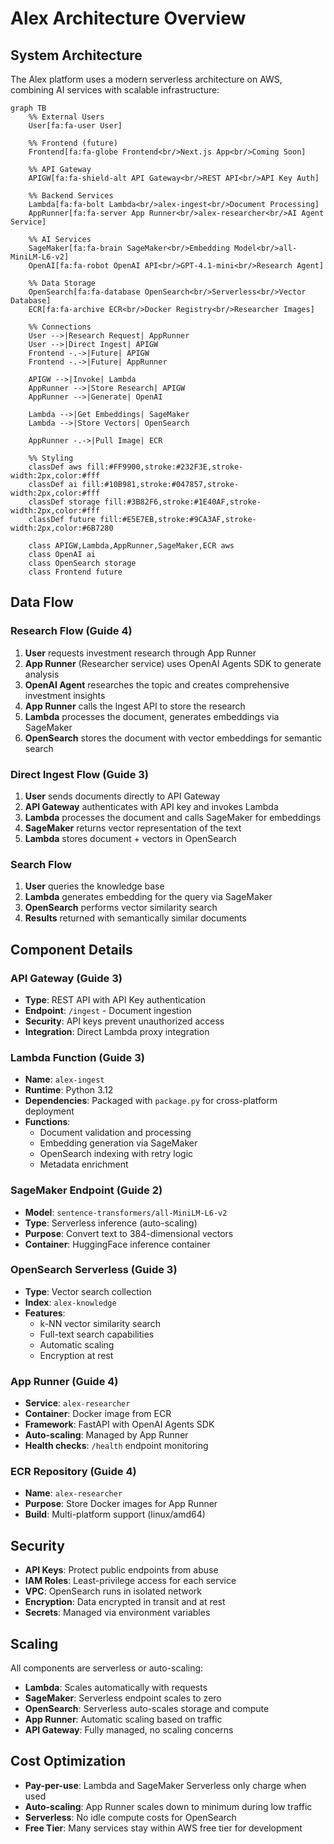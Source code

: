 # Alex Architecture Overview

## System Architecture

The Alex platform uses a modern serverless architecture on AWS, combining AI services with scalable infrastructure:

```mermaid
graph TB
    %% External Users
    User[fa:fa-user User]
    
    %% Frontend (future)
    Frontend[fa:fa-globe Frontend<br/>Next.js App<br/>Coming Soon]
    
    %% API Gateway
    APIGW[fa:fa-shield-alt API Gateway<br/>REST API<br/>API Key Auth]
    
    %% Backend Services
    Lambda[fa:fa-bolt Lambda<br/>alex-ingest<br/>Document Processing]
    AppRunner[fa:fa-server App Runner<br/>alex-researcher<br/>AI Agent Service]
    
    %% AI Services
    SageMaker[fa:fa-brain SageMaker<br/>Embedding Model<br/>all-MiniLM-L6-v2]
    OpenAI[fa:fa-robot OpenAI API<br/>GPT-4.1-mini<br/>Research Agent]
    
    %% Data Storage
    OpenSearch[fa:fa-database OpenSearch<br/>Serverless<br/>Vector Database]
    ECR[fa:fa-archive ECR<br/>Docker Registry<br/>Researcher Images]
    
    %% Connections
    User -->|Research Request| AppRunner
    User -->|Direct Ingest| APIGW
    Frontend -.->|Future| APIGW
    Frontend -.->|Future| AppRunner
    
    APIGW -->|Invoke| Lambda
    AppRunner -->|Store Research| APIGW
    AppRunner -->|Generate| OpenAI
    
    Lambda -->|Get Embeddings| SageMaker
    Lambda -->|Store Vectors| OpenSearch
    
    AppRunner -.->|Pull Image| ECR
    
    %% Styling
    classDef aws fill:#FF9900,stroke:#232F3E,stroke-width:2px,color:#fff
    classDef ai fill:#10B981,stroke:#047857,stroke-width:2px,color:#fff
    classDef storage fill:#3B82F6,stroke:#1E40AF,stroke-width:2px,color:#fff
    classDef future fill:#E5E7EB,stroke:#9CA3AF,stroke-width:2px,color:#6B7280
    
    class APIGW,Lambda,AppRunner,SageMaker,ECR aws
    class OpenAI ai
    class OpenSearch storage
    class Frontend future
```

## Data Flow

### Research Flow (Guide 4)
1. **User** requests investment research through App Runner
2. **App Runner** (Researcher service) uses OpenAI Agents SDK to generate analysis
3. **OpenAI Agent** researches the topic and creates comprehensive investment insights
4. **App Runner** calls the Ingest API to store the research
5. **Lambda** processes the document, generates embeddings via SageMaker
6. **OpenSearch** stores the document with vector embeddings for semantic search

### Direct Ingest Flow (Guide 3)
1. **User** sends documents directly to API Gateway
2. **API Gateway** authenticates with API key and invokes Lambda
3. **Lambda** processes the document and calls SageMaker for embeddings
4. **SageMaker** returns vector representation of the text
5. **Lambda** stores document + vectors in OpenSearch

### Search Flow
1. **User** queries the knowledge base
2. **Lambda** generates embedding for the query via SageMaker
3. **OpenSearch** performs vector similarity search
4. **Results** returned with semantically similar documents

## Component Details

### API Gateway (Guide 3)
- **Type**: REST API with API Key authentication
- **Endpoint**: `/ingest` - Document ingestion
- **Security**: API keys prevent unauthorized access
- **Integration**: Direct Lambda proxy integration

### Lambda Function (Guide 3)
- **Name**: `alex-ingest`
- **Runtime**: Python 3.12
- **Dependencies**: Packaged with `package.py` for cross-platform deployment
- **Functions**:
  - Document validation and processing
  - Embedding generation via SageMaker
  - OpenSearch indexing with retry logic
  - Metadata enrichment

### SageMaker Endpoint (Guide 2)
- **Model**: `sentence-transformers/all-MiniLM-L6-v2`
- **Type**: Serverless inference (auto-scaling)
- **Purpose**: Convert text to 384-dimensional vectors
- **Container**: HuggingFace inference container

### OpenSearch Serverless (Guide 3)
- **Type**: Vector search collection
- **Index**: `alex-knowledge`
- **Features**:
  - k-NN vector similarity search
  - Full-text search capabilities
  - Automatic scaling
  - Encryption at rest

### App Runner (Guide 4)
- **Service**: `alex-researcher`
- **Container**: Docker image from ECR
- **Framework**: FastAPI with OpenAI Agents SDK
- **Auto-scaling**: Managed by App Runner
- **Health checks**: `/health` endpoint monitoring

### ECR Repository (Guide 4)
- **Name**: `alex-researcher`
- **Purpose**: Store Docker images for App Runner
- **Build**: Multi-platform support (linux/amd64)

## Security

- **API Keys**: Protect public endpoints from abuse
- **IAM Roles**: Least-privilege access for each service
- **VPC**: OpenSearch runs in isolated network
- **Encryption**: Data encrypted in transit and at rest
- **Secrets**: Managed via environment variables

## Scaling

All components are serverless or auto-scaling:
- **Lambda**: Scales automatically with requests
- **SageMaker**: Serverless endpoint scales to zero
- **OpenSearch**: Serverless auto-scales storage and compute
- **App Runner**: Automatic scaling based on traffic
- **API Gateway**: Fully managed, no scaling concerns

## Cost Optimization

- **Pay-per-use**: Lambda and SageMaker Serverless only charge when used
- **Auto-scaling**: App Runner scales down to minimum during low traffic
- **Serverless**: No idle compute costs for OpenSearch
- **Free Tier**: Many services stay within AWS free tier for development